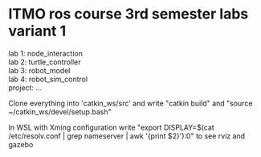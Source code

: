 # ITMO ros course 3rd semester labs variant 1
lab 1: node_interaction  
lab 2: turtle_controller  
lab 3: robot_model  
lab 4: robot_sim_control  
project: ...

Clone everything into 'catkin_ws/src' and write "catkin build" and "source ~/catkin_ws/devel/setup.bash"  

In WSL with Xming configuration write "export DISPLAY=$(cat /etc/resolv.conf | grep nameserver | awk '{print $2}'):0" to see rviz and gazebo
